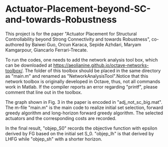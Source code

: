 # Actuator-Placement-beyond-SC-and-towards-Robustness

This project is for the paper "Actuator Placement for Structural Controllability beyond Strong Connectivity and towards Robustness", co-authored by Baiwei Guo, Orcun Karaca, Sepide Azhdari, Maryam Kamgarpour, Giancarlo Ferrari-Trecate. 

To run the codes, one needs to add the network analysis tool box, which can be downloaded at https://aeolianine.github.io/octave-networks-toolbox/. The folder of this toolbox should be placed in the same directory as "main.m" and renamed as "NetworkAnalysisTool".Notice that this network toolbox is originally developed in Octave, thus, not all commands work in Matlab. If the compiler reports an error regarding "printf", please comment that line out in the toolbox.

The graph shown in Fig. 3 in the paper is encoded in "adj_not_sc_big.mat". The m-file "main.m" is the main code to realize initial set selection, forward greedy algorithm and long-horizon forward greedy algorithm. The selected actuators and the corresponding costs are recorded. 

In the final result, "objep_S0" records the objective function with epsilon derived by FG based on the initial set S_0. "objep_lh" is that derived by LHFG while "objep_sh" with a shorter horizon.


